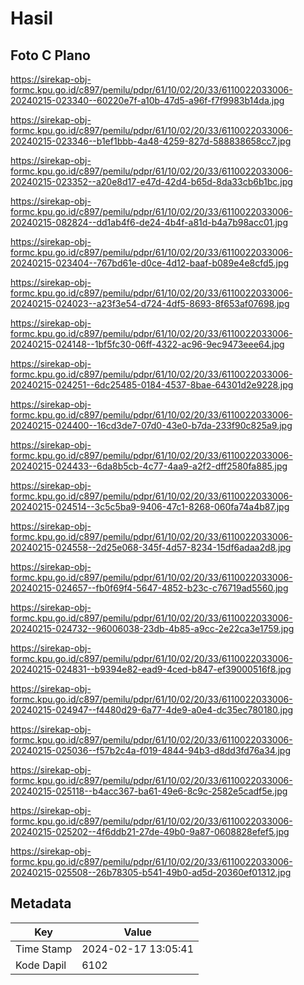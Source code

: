 # Hasil

## Foto C Plano

https://sirekap-obj-formc.kpu.go.id/c897/pemilu/pdpr/61/10/02/20/33/6110022033006-20240215-023340--60220e7f-a10b-47d5-a96f-f7f9983b14da.jpg

https://sirekap-obj-formc.kpu.go.id/c897/pemilu/pdpr/61/10/02/20/33/6110022033006-20240215-023346--b1ef1bbb-4a48-4259-827d-588838658cc7.jpg

https://sirekap-obj-formc.kpu.go.id/c897/pemilu/pdpr/61/10/02/20/33/6110022033006-20240215-023352--a20e8d17-e47d-42d4-b65d-8da33cb6b1bc.jpg

https://sirekap-obj-formc.kpu.go.id/c897/pemilu/pdpr/61/10/02/20/33/6110022033006-20240215-082824--dd1ab4f6-de24-4b4f-a81d-b4a7b98acc01.jpg

https://sirekap-obj-formc.kpu.go.id/c897/pemilu/pdpr/61/10/02/20/33/6110022033006-20240215-023404--767bd61e-d0ce-4d12-baaf-b089e4e8cfd5.jpg

https://sirekap-obj-formc.kpu.go.id/c897/pemilu/pdpr/61/10/02/20/33/6110022033006-20240215-024023--a23f3e54-d724-4df5-8693-8f653af07698.jpg

https://sirekap-obj-formc.kpu.go.id/c897/pemilu/pdpr/61/10/02/20/33/6110022033006-20240215-024148--1bf5fc30-06ff-4322-ac96-9ec9473eee64.jpg

https://sirekap-obj-formc.kpu.go.id/c897/pemilu/pdpr/61/10/02/20/33/6110022033006-20240215-024251--6dc25485-0184-4537-8bae-64301d2e9228.jpg

https://sirekap-obj-formc.kpu.go.id/c897/pemilu/pdpr/61/10/02/20/33/6110022033006-20240215-024400--16cd3de7-07d0-43e0-b7da-233f90c825a9.jpg

https://sirekap-obj-formc.kpu.go.id/c897/pemilu/pdpr/61/10/02/20/33/6110022033006-20240215-024433--6da8b5cb-4c77-4aa9-a2f2-dff2580fa885.jpg

https://sirekap-obj-formc.kpu.go.id/c897/pemilu/pdpr/61/10/02/20/33/6110022033006-20240215-024514--3c5c5ba9-9406-47c1-8268-060fa74a4b87.jpg

https://sirekap-obj-formc.kpu.go.id/c897/pemilu/pdpr/61/10/02/20/33/6110022033006-20240215-024558--2d25e068-345f-4d57-8234-15df6adaa2d8.jpg

https://sirekap-obj-formc.kpu.go.id/c897/pemilu/pdpr/61/10/02/20/33/6110022033006-20240215-024657--fb0f69f4-5647-4852-b23c-c76719ad5560.jpg

https://sirekap-obj-formc.kpu.go.id/c897/pemilu/pdpr/61/10/02/20/33/6110022033006-20240215-024732--96006038-23db-4b85-a9cc-2e22ca3e1759.jpg

https://sirekap-obj-formc.kpu.go.id/c897/pemilu/pdpr/61/10/02/20/33/6110022033006-20240215-024831--b9394e82-ead9-4ced-b847-ef39000516f8.jpg

https://sirekap-obj-formc.kpu.go.id/c897/pemilu/pdpr/61/10/02/20/33/6110022033006-20240215-024947--f4480d29-6a77-4de9-a0e4-dc35ec780180.jpg

https://sirekap-obj-formc.kpu.go.id/c897/pemilu/pdpr/61/10/02/20/33/6110022033006-20240215-025036--f57b2c4a-f019-4844-94b3-d8dd3fd76a34.jpg

https://sirekap-obj-formc.kpu.go.id/c897/pemilu/pdpr/61/10/02/20/33/6110022033006-20240215-025118--b4acc367-ba61-49e6-8c9c-2582e5cadf5e.jpg

https://sirekap-obj-formc.kpu.go.id/c897/pemilu/pdpr/61/10/02/20/33/6110022033006-20240215-025202--4f6ddb21-27de-49b0-9a87-0608828efef5.jpg

https://sirekap-obj-formc.kpu.go.id/c897/pemilu/pdpr/61/10/02/20/33/6110022033006-20240215-025508--26b78305-b541-49b0-ad5d-20360ef01312.jpg


## Metadata

| Key        | Value               |
| ---------- | ------------------- |
| Time Stamp | 2024-02-17 13:05:41 |
| Kode Dapil | 6102                |



